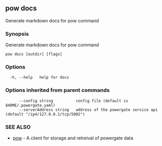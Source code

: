 ## pow docs

Generate markdown docs for pow command

### Synopsis

Generate markdown docs for pow command

```
pow docs [outdir] [flags]
```

### Options

```
  -h, --help   help for docs
```

### Options inherited from parent commands

```
      --config string          config file (default is $HOME/.powergate.yaml)
      --serverAddress string   address of the powergate service api (default "/ip4/127.0.0.1/tcp/5002")
```

### SEE ALSO

* [pow](pow.md)	 - A client for storage and retreival of powergate data

